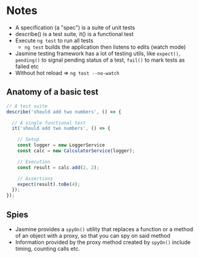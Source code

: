 # Notes

- A specification (a "spec") is a suite of unit tests
- describe() is a test suite, it() is a functional test
- Execute `ng test` to run all tests
  - `ng test` builds the application then listens to edits (watch mode)
- Jasmine testing framework has a lot of testing utils, like `expect()`, `pending()` to signal pending status of a test, `fail()` to mark tests as failed etc
- Without hot reload => `ng test --no-watch`

## Anatomy of a basic test

```js
// A test suite
describe('should add two numbers', () => {

  // A single functional test
  it('should add two numbers', () => {

    // Setup
    const logger = new LoggerService
    const calc = new CalculatorService(logger);

    // Execution
    const result = calc.add(2, 2);

    // Assertions
    expect(result).toBe(4);
  });
});
```

## Spies

- Jasmine provides a `spyOn()` utility that replaces a function or a method of an object with a proxy, so that you can spy on said method
- Information provided by the proxy method created by `spyOn()` include timing, counting calls etc.
